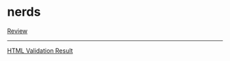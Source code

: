 # nerds

[Review](https://ozz-rjq.github.io/nerds/)
***
[HTML Validation Result](img/val-result.png)

